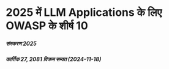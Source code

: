 #  2025 में LLM Applications के लिए OWASP के शीर्ष 10

##### संस्करण 2025

##### कार्तिक 27, 2081 विक्रम सम्वत (2024-11-18)
